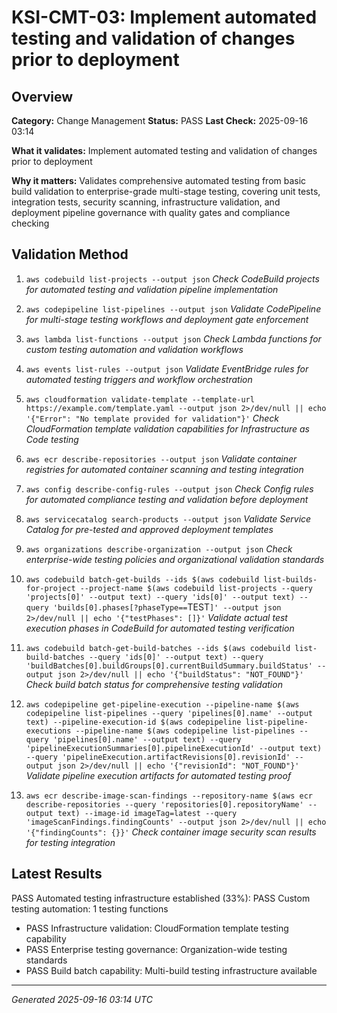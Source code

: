 # KSI-CMT-03: Implement automated testing and validation of changes prior to deployment

## Overview

**Category:** Change Management
**Status:** PASS
**Last Check:** 2025-09-16 03:14

**What it validates:** Implement automated testing and validation of changes prior to deployment

**Why it matters:** Validates comprehensive automated testing from basic build validation to enterprise-grade multi-stage testing, covering unit tests, integration tests, security scanning, infrastructure validation, and deployment pipeline governance with quality gates and compliance checking

## Validation Method

1. `aws codebuild list-projects --output json`
   *Check CodeBuild projects for automated testing and validation pipeline implementation*

2. `aws codepipeline list-pipelines --output json`
   *Validate CodePipeline for multi-stage testing workflows and deployment gate enforcement*

3. `aws lambda list-functions --output json`
   *Check Lambda functions for custom testing automation and validation workflows*

4. `aws events list-rules --output json`
   *Validate EventBridge rules for automated testing triggers and workflow orchestration*

5. `aws cloudformation validate-template --template-url https://example.com/template.yaml --output json 2>/dev/null || echo '{"Error": "No template provided for validation"}'`
   *Check CloudFormation template validation capabilities for Infrastructure as Code testing*

6. `aws ecr describe-repositories --output json`
   *Validate container registries for automated container scanning and testing integration*

7. `aws config describe-config-rules --output json`
   *Check Config rules for automated compliance testing and validation before deployment*

8. `aws servicecatalog search-products --output json`
   *Validate Service Catalog for pre-tested and approved deployment templates*

9. `aws organizations describe-organization --output json`
   *Check enterprise-wide testing policies and organizational validation standards*

10. `aws codebuild batch-get-builds --ids $(aws codebuild list-builds-for-project --project-name $(aws codebuild list-projects --query 'projects[0]' --output text) --query 'ids[0]' --output text) --query 'builds[0].phases[?phaseType==`TEST`]' --output json 2>/dev/null || echo '{"testPhases": []}'`
   *Validate actual test execution phases in CodeBuild for automated testing verification*

11. `aws codebuild batch-get-build-batches --ids $(aws codebuild list-build-batches --query 'ids[0]' --output text) --query 'buildBatches[0].buildGroups[0].currentBuildSummary.buildStatus' --output json 2>/dev/null || echo '{"buildStatus": "NOT_FOUND"}'`
   *Check build batch status for comprehensive testing validation*

12. `aws codepipeline get-pipeline-execution --pipeline-name $(aws codepipeline list-pipelines --query 'pipelines[0].name' --output text) --pipeline-execution-id $(aws codepipeline list-pipeline-executions --pipeline-name $(aws codepipeline list-pipelines --query 'pipelines[0].name' --output text) --query 'pipelineExecutionSummaries[0].pipelineExecutionId' --output text) --query 'pipelineExecution.artifactRevisions[0].revisionId' --output json 2>/dev/null || echo '{"revisionId": "NOT_FOUND"}'`
   *Validate pipeline execution artifacts for automated testing proof*

13. `aws ecr describe-image-scan-findings --repository-name $(aws ecr describe-repositories --query 'repositories[0].repositoryName' --output text) --image-id imageTag=latest --query 'imageScanFindings.findingCounts' --output json 2>/dev/null || echo '{"findingCounts": {}}'`
   *Check container image security scan results for testing integration*

## Latest Results

PASS Automated testing infrastructure established (33%): PASS Custom testing automation: 1 testing functions
- PASS Infrastructure validation: CloudFormation template testing capability
- PASS Enterprise testing governance: Organization-wide testing standards
- PASS Build batch capability: Multi-build testing infrastructure available

---
*Generated 2025-09-16 03:14 UTC*